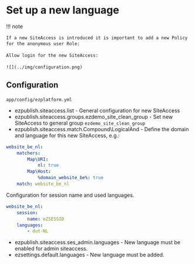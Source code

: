 # Set up a new language

!!! note

    If a new SiteAccess is introduced it is important to add a new Policy for the anonymous user Role:

    Allow login for the new SiteAccess:

    ![](../img/configuration.png)

## Configuration

`app/config/ezplatform.yml`

- ezpublish.siteaccess.list - General configuration for new SiteAccess
- ezpublish.siteaccess.groups.ezdemo_site_clean_group - Set new SiteAccess to general group `ezdemo_site_clean_group`
- ezpublish.siteaccess.match.Compound\LogicalAnd - Define the domain and language for this new SiteAccess, e.g.:

``` yaml
website_be_nl:
    matchers:
        Map\URI:
            nl: true
        Map\Host:
            %domain_website_be%: true
    match: website_be_nl
```

Configuration for session name and used languages.

``` yaml
website_be_nl:            
    session:
        name: eZSESSID
    languages:
        - dut-NL
```

- ezpublish.siteaccess.ses_admin.languages - New language must be enabled for admin siteaccess.
- ezsettings.default.languages - New language must be added.
